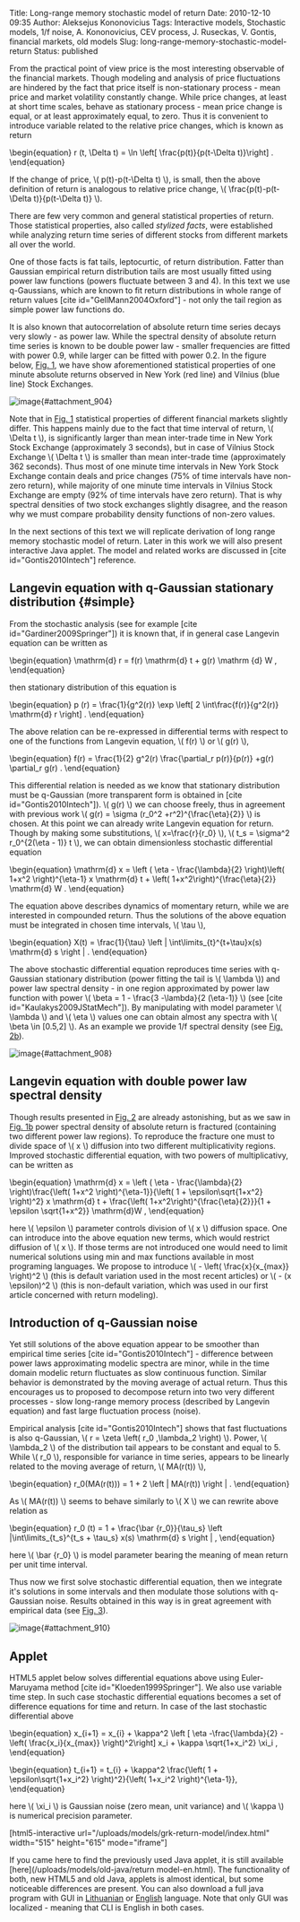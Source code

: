 Title: Long-range memory stochastic model of return
Date: 2010-12-10 09:35
Author: Aleksejus Kononovicius
Tags: Interactive models, Stochastic models, 1/f noise, A. Kononovicius, CEV process, J. Ruseckas, V. Gontis, financial markets, old models
Slug: long-range-memory-stochastic-model-return
Status: published

From the practical point of view price is the most
interesting observable of the financial markets. Though modeling and
analysis of price fluctuations are hindered by the fact that price
itself is non-stationary process - mean price and market volatility
constantly change. While price changes, at least at short time scales,
behave as stationary process - mean price change is equal, or at least
approximately equal, to zero. Thus it is convenient to introduce
variable related to the relative price changes, which is known as
return  
<!--more-->


\begin{equation}
 r (t, \Delta t) = \ln \left\[ \frac{p(t)}{p(t-\Delta t)}\right\] . 
\end{equation}


If the change of price, \\\(  p(t)-p(t-\Delta t)  \\\), is small, then
the above definition of return is analogous to relative price change,
\\\(  \frac{p(t)-p(t-\Delta t)}{p(t-\Delta t)}  \\\).

There are few very common and general statistical properties of return.
Those statistical properties, also called *stylized facts*, were
established while analyzing return time series of different stocks from
different markets all over the world.

One of those facts is fat tails, leptocurtic, of return distribution.
Fatter than Gaussian empirical return distribution tails are most
usually fitted using power law functions (powers fluctuate between 3 and
4). In this text we use q-Gaussians, which are known to fit return
distributions in whole range of return values \[cite
id="GellMann2004Oxford"\] - not only the tail region as simple power law
functions do.

It is also known that autocorrelation of absolute return time series
decays very slowly - as power law. While the spectral density of
absolute return time series is known to be double power law - smaller
frequencies are fitted with power 0.9, while larger can be fitted with
power 0.2. In the figure below, [Fig. 1](#attachment_904), we have show
aforementioned statistical properties of one minute absolute returns
observed in New York (red line) and Vilnius (blue line) Stock Exchanges.

![image](/uploads/2010/11/return-stylized-facts.png "Statistical properties of absolute one minute, Δt=60s,
returns - probability density function of non-zero values (a) and power
spectral density (b) - from two different financial markets. Red curves
represent New York Stock Exchange, while blue correspond to statistical
properties of return in Vilnius Stock Exchange. Black curves approximate
empirical data - (a) q-Gaussian (q=1.55), (b) power law functions
(powers 0.9 and
0.2)."){#attachment_904} 

Note that in [Fig. 1](#attachment_904) statistical properties of
different financial markets slightly differ. This happens mainly due to
the fact that time interval of return, \\\(  \Delta t \\\), is
significantly larger than mean inter-trade time in New York Stock
Exchange (approximately 3 seconds), but in case of Vilnius Stock
Exchange \\\(  \Delta t \\\) is smaller than mean inter-trade time
(approximately 362 seconds). Thus most of one minute time intervals in
New York Stock Exchange contain deals and price changes (75% of time
intervals have non-zero return), while majority of one minute time
intervals in Vilnius Stock Exchange are empty (92% of time intervals
have zero return). That is why spectral densities of two stock exchanges
slightly disagree, and the reason why we must compare probability
density functions of non-zero values.

In the next sections of this text we will replicate derivation of long
range memory stochastic model of return. Later in this work we will also
present interactive Java applet. The model and related works are
discussed in \[cite id="Gontis2010Intech"\] reference.

Langevin equation with q-Gaussian stationary distribution {#simple}
---------------------------------------------------------

From the stochastic analysis (see for example \[cite
id="Gardiner2009Springer"\]) it is known that, if in general case
Langevin equation can be written as


\begin{equation}
 \mathrm{d} r = f(r) \mathrm{d} t + g(r) \mathrm {d} W ,
\end{equation}


then stationary distribution of this equation is


\begin{equation}
 p (r) = \frac{1}{g^2(r)} \exp \left\[ 2 \int\frac{f(r)}{g^2(r)} \mathrm{d} r \right\] . 
\end{equation}


The above relation can be re-expressed in differential terms with
respect to one of the functions from Langevin equation, \\\(  f(r)  \\\)
or \\\(  g(r)  \\\),


\begin{equation}
 f(r) = \frac{1}{2} g^2(r) \frac{\partial\_r p(r)}{p(r)} +g(r) \partial\_r g(r) . 
\end{equation}


This differential relation is needed as we know that stationary
distribution must be q-Gaussian (more transparent form is obtained in
\[cite id="Gontis2010Intech"\]). \\\(  g(r)  \\\) we can choose freely,
thus in agreement with previous work \\\(  g(r) = \sigma (r\_0^2 +r^2)^{\frac{\eta}{2}}  \\\) is chosen. At this point we can already
write Langevin equation for return. Though by making some substitutions,
\\\(  x=\frac{r}{r\_0}  \\\), \\\(  t\_s = \sigma^2 r\_0^{2(\eta - 1)} t  \\\), we can obtain dimensionless stochastic
differential equation


\begin{equation}
 \mathrm{d} x = \left ( \eta - \frac{\lambda}{2} \right)\left( 1+x^2 \right)^{\eta-1} x \mathrm{d} t + \left( 1+x^2\right)^{\frac{\eta}{2}} \mathrm{d} W . 
\end{equation}


The equation above describes dynamics of momentary return, while we are
interested in compounded return. Thus the solutions of the above
equation must be integrated in chosen time intervals, \\\(  \tau \\\),


\begin{equation}
 X(t) = \frac{1}{\tau} \left | \int\limits\_{t}^{t+\tau}x(s) \mathrm{d} s \right | . 
\end{equation}


The above stochastic differential equation reproduces time series with
q-Gaussian stationary distribution (power fitting the tail is \\\( \lambda  \\\)) and power law spectral density - in one region approximated
by power law function with power \\\(  \beta = 1 - \frac{3 -\lambda}{2 (\eta-1)}  \\\) (see \[cite
id="Kaulakys2009JStatMech"\]). By manipulating with model parameter
\\\(  \lambda  \\\) and \\\(  \eta  \\\) values one can obtain almost
any spectra with \\\(  \beta \in \[0.5,2\] \\\). As an example we
provide 1/f spectral density (see [Fig. 2b](#attachment_908)).

![image](/uploads/2010/11/simple-sde.png "1/f noise obtained from the above SDE. Red curves
correspond to model statical properties (probability density function
(a), spectral density (b)), while black curves fit modelic statistical
properties (q-Gaussian, q=1.66, (a), power law function, β=1, (b)). Used
model parameters: λ=3, η=1.5, τ=0.02. Model statistical properties
averaged over 100 realizations containing 4096
points."){#attachment_908} 

Langevin equation with double power law spectral density
--------------------------------------------------------

Though results presented in [Fig. 2](#attachment_908) are already
astonishing, but as we saw in [Fig. 1b](#attachment_904) power spectral
density of absolute return is fractured (containing two different power
law regions). To reproduce the fracture one must to divide space of
\\\(  x \\\) diffusion into two different multiplicativity regions.
Improved stochastic differential equation, with two powers of
multiplicativy, can be written as


\begin{equation}
 \mathrm{d} x = \left ( \eta - \frac{\lambda}{2} \right)\frac{\left( 1+x^2 \right)^{\eta-1}}{\left( 1 + \epsilon\sqrt{1+x^2} \right)^2} x \mathrm{d} t + \frac{\left( 1+x^2\right)^{\frac{\eta}{2}}}{1 + \epsilon \sqrt{1+x^2}} \mathrm{d}W , 
\end{equation}


here \\\(  \epsilon  \\\) parameter controls division of \\\(  x \\\)
diffusion space. One can introduce into the above equation new terms,
which would restrict diffusion of \\\(  x \\\). If those terms are not
introduced one would need to limit numerical solutions using min and max
functions available in most programing languages. We propose to
introduce \\\(  - \left( \frac{x}{x\_{max}} \right)^2  \\\)
(this is default variation used in the most recent articles) or \\\( - (x \epsilon)^2  \\\) (this is non-default variation, which was used
in our first article concerned with return modeling).

Introduction of q-Gaussian noise
--------------------------------

Yet still solutions of the above equation appear to be smoother than
empirical time series \[cite id="Gontis2010Intech"\] - difference
between power laws approximating modelic spectra are minor, while in the
time domain modelic return fluctuates as slow continuous function.
Similar behavior is demonstrated by the moving average of actual return.
Thus this encourages us to proposed to decompose return into two very
different processes - slow long-range memory process (described by
Langevin equation) and fast large fluctuation process (noise).

Empirical analysis \[cite id="Gontis2010Intech"\] shows that fast
fluctuations is also q-Gaussian, \\\(  r = \zeta \left( r\_0 ,\lambda\_2 \right)  \\\). Power, \\\(  \lambda\_2  \\\) of the
distribution tail appears to be constant and equal to 5. While \\\( r\_0 \\\), responsible for variance in time series, appears to be linearly
related to the moving average of return, \\\(  MA(r(t)) \\\),


\begin{equation}
 r\_0(MA(r(t))) = 1 + 2 \left | MA(r(t)) \right | . 
\end{equation}


As \\\(  MA(r(t)) \\\) seems to behave similarly to \\\(  X  \\\) we can
rewrite above relation as


\begin{equation}
 r\_0 (t) = 1 + \frac{\bar {r\_0}}{\tau\_s} \left |\int\limits\_{t\_s}^{t\_s + \tau\_s} x(s) \mathrm{d} s \right | ,
\end{equation}


here \\\(  \bar {r\_0}  \\\) is model parameter bearing the meaning of
mean return per unit time interval.

Thus now we first solve stochastic differential equation, then we
integrate it's solutions in some intervals and then modulate those
solutions with q-Gaussian noise. Results obtained in this way is in
great agreement with empirical data (see [Fig. 3](#attachment_910)).

![image](/uploads/2010/12/return-model-vs-nyse-vvpb-comparison.png "Comparison of return model (black curve) and empirical
(New York Stock Exchange - red curve, Vilnius - blue) statistical
properties, non-zero value probability density function ((a) ir (c)) and
power spectral density ((b) ir (d)), in different time scales (1 min -
(a) and (b), 30 min - (c) and (d)). Model parameters: \\\( \tau_s =2 \cdot 10^{-4} \\\) (1
min) and \\\( τ_s=6 \cdot 10^{-3} \\\) (30 min), \\\( λ_2 = 5 \\\), \\\( {\bar r}_0=0.4 \\\), \\\( \lambda=3.6 \\\), \\\( \varepsilon =0.017 \\\),
\\\( \eta =2.5 \\\), \\\( x_{max}=1000 \\\)."){#attachment_910} 

Applet
------

HTML5 applet below solves differential equations above using
Euler-Maruyama method \[cite id="Kloeden1999Springer"\]. We also use
variable time step. In such case stochastic differential equations
becomes a set of difference equations for time and return. In case of
the last stochastic differential above

\begin{equation}
 x\_{i+1} = x\_{i} + \kappa^2 \left \[ \eta -\frac{\lambda}{2} - \left( \frac{x\_i}{x\_{max}} \right)^2\right\] x\_i + \kappa \sqrt{1+x\_i^2} \xi\_i , 
\end{equation}

\begin{equation}
 t\_{i+1} = t\_{i} + \kappa^2 \frac{\left( 1 + \epsilon\sqrt{1+x\_i^2} \right)^2}{\left( 1+x\_i^2 \right)^{\eta-1}},
\end{equation}

here \\\(  \xi\_i  \\\) is Gaussian noise (zero mean, unit variance) and
\\\(  \kappa  \\\) is numerical precision parameter.

[html5-interactive
url="/uploads/models/grk-return-model/index.html"
width="515" height="615" mode="iframe"]

If you came here to find the previously used Java applet, it is still
available [here](/uploads/models/old-java/return model-en.html).
The functionality of both, new HTML5 and old Java, applets is almost
identical, but some noticeable differences are present. You can also
download a full java program with GUI in
[Lithuanian](/uploads/2010/12/returnModel.jar)
or [English](/uploads/2010/12/returnModelEn.jar) language. Note that
only GUI was localized - meaning that CLI is English in both cases.
